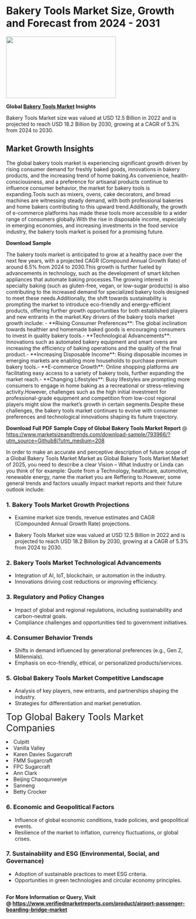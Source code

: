<H1>Bakery Tools Market Size, Growth and Forecast from 2024 - 2031</H1><img class="aligncenter size-medium wp-image-584254" src="https://thirdeyenews.in/wp-content/uploads/2024/09/Global-Market-Research-300x168.jpeg" alt="" width="300" height="168" /><p><strong>Global&nbsp;<a href="https://www.marketsizeandtrends.com/download-sample/793966/?utm_source=Github8j?utm_medium=208">Bakery Tools Market</a> Insights</strong></p><p>Bakery Tools Market size was valued at USD 12.5 Billion in 2022 and is projected to reach USD 18.2 Billion by 2030, growing at a CAGR of 5.3% from 2024 to 2030.</p><p><h2>Market Growth Insights</h2> <p>The global bakery tools market is experiencing significant growth driven by rising consumer demand for freshly baked goods, innovations in bakery products, and the increasing trend of home baking.As convenience, health-consciousness, and a preference for artisanal products continue to influence consumer behavior, the market for bakery tools is expanding.Tools such as mixers, ovens, cake decorators, and bread machines are witnessing steady demand, with both professional bakeries and home bakers contributing to this upward trend.Additionally, the growth of e-commerce platforms has made these tools more accessible to a wider range of consumers globally.With the rise in disposable income, especially in emerging economies, and increasing investments in the food service industry, the bakery tools market is poised for a promising future.</p> <p><strong>Download Sample</strong></p> <p>The bakery tools market is anticipated to grow at a healthy pace over the next few years, with a projected CAGR (Compound Annual Growth Rate) of around 6.5% from 2024 to 2030.This growth is further fueled by advancements in technology, such as the development of smart kitchen appliances that automate baking processes.The growing interest in specialty baking (such as gluten-free, vegan, or low-sugar products) is also contributing to the increased demand for specialized bakery tools designed to meet these needs.Additionally, the shift towards sustainability is prompting the market to introduce eco-friendly and energy-efficient products, offering further growth opportunities for both established players and new entrants in the market.Key drivers of the bakery tools market growth include: - **Rising Consumer Preferences**: The global inclination towards healthier and homemade baked goods is encouraging consumers to invest in quality bakery tools.- **Technological Advancements**: Innovations such as automated bakery equipment and smart ovens are increasing the efficiency of baking operations and the quality of the final product.- **Increasing Disposable Income**: Rising disposable incomes in emerging markets are enabling more households to purchase premium bakery tools.- **E-commerce Growth**: Online shopping platforms are facilitating easy access to a variety of bakery tools, further expanding the market reach.- **Changing Lifestyles**: Busy lifestyles are prompting more consumers to engage in home baking as a recreational or stress-relieving activity.However, challenges such as the high initial investment for professional-grade equipment and competition from low-cost regional players might slow the market’s growth in certain segments.Despite these challenges, the bakery tools market continues to evolve with consumer preferences and technological innovations shaping its future trajectory.</p> <p><span class=""><strong>Download Full PDF Sample Copy of Global Bakery Tools Market Report</strong> @ <a href="https://www.marketsizeandtrends.com/download-sample/793966/?utm_source=Github8j?utm_medium=208" target="_blank">https://www.marketsizeandtrends.com/download-sample/793966/?utm_source=Github8j?utm_medium=208</a></span></p><p>In order to make an accurate and perceptive description of future scope of a Global&nbsp;Bakery Tools Market Market as Global&nbsp;Bakery Tools Market Market of 2025, you need to describe a clear Vision &ndash; What Industry or Linda can you think of for example: Quote from a Technology, healthcare, automotive, renewable energy, name the market you are Reffering to.However, some general trends and factors usually impact market reports and their future outlook include:</p><h3>1.&nbsp;<strong>Bakery Tools Market Growth Projections</strong></h3><ul><li>Examine market size trends, revenue estimates and CAGR (Compounded Annual Growth Rate) projections.</li><li><p>Bakery Tools Market size was valued at USD 12.5 Billion in 2022 and is projected to reach USD 18.2 Billion by 2030, growing at a CAGR of 5.3% from 2024 to 2030.</p></li></ul><h3>2.&nbsp;<strong>Bakery Tools Market Technological Advancements</strong></h3><ul><li>Integration of AI, IoT, blockchain, or automation in the industry.</li><li>Innovations driving cost reductions or improving efficiency.</li></ul><h3>3.&nbsp;<strong>Regulatory and Policy Changes</strong></h3><ul><li>Impact of global and regional regulations, including sustainability and carbon-neutral goals.</li><li>Compliance challenges and opportunities tied to government initiatives.</li></ul><h3>4.&nbsp;<strong>Consumer Behavior Trends</strong></h3><ul><li>Shifts in demand influenced by generational preferences (e.g., Gen Z, Millennials).</li><li>Emphasis on eco-friendly, ethical, or personalized products/services.</li></ul><h3>5.&nbsp;<strong>Global Bakery Tools Market Competitive Landscape</strong></h3><ul><li>Analysis of key players, new entrants, and partnerships shaping the industry.</li><li>Strategies for differentiation and market penetration.</li></ul><p data-pm-slice="1 1 []"><span style="color: inherit; font-family: inherit; font-size: 25px;">Top Global Bakery Tools Market Companies</span></p><div class="" data-test-id=""><p><li>Culpitt</li><li> Vanilla Valley</li><li> Karen Davies Sugarcraft</li><li> FMM Sugarcraft</li><li> FPC Sugarcraft</li><li> Ann Clark</li><li> Beijing Chaoqunweiye</li><li> Sanneng</li><li> Betty Crocker</li></p></div><h3>6.&nbsp;<strong>Economic and Geopolitical Factors</strong></h3><ul><li>Influence of global economic conditions, trade policies, and geopolitical events.</li><li>Resilience of the market to inflation, currency fluctuations, or global crises.</li></ul><h3>7.&nbsp;<strong>Sustainability and ESG (Environmental, Social, and Governance)</strong></h3><ul><li>Adoption of sustainable practices to meet ESG criteria.</li><li>Opportunities in green technologies and circular economy principles.</li></ul><h2><strong style="font-size: 14px;">For More Information or Query, Visit @&nbsp;</strong><a style="background-color: #ffffff; font-size: 14px;" href="https://www.marketsizeandtrends.com/report/bakery-tools-market/" target="_blank">https://www.verifiedmarketreports.com/product/airport-passenger-boarding-bridge-market</a></h2>